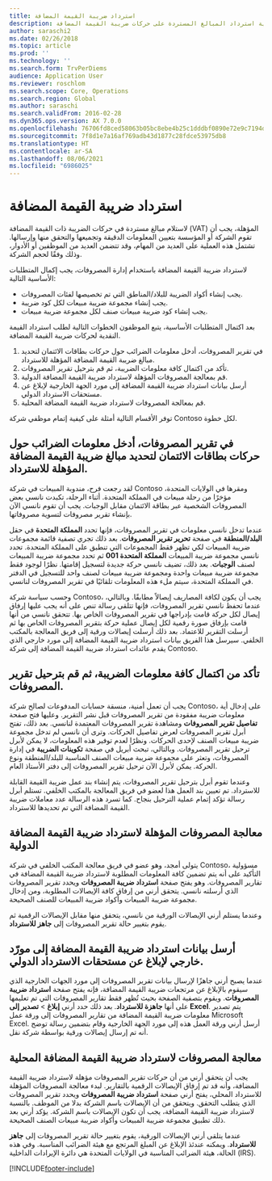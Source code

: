 ```yaml
---
title: استرداد ضريبة القيمة المضافة
description: يوضح هذا الموضوع كيفية استرداد المبالغ المستردة على حركات ضريبة القيمة المضافة (VAT).
author: saraschi2
ms.date: 02/26/2018
ms.topic: article
ms.prod: ''
ms.technology: ''
ms.search.form: TrvPerDiems
audience: Application User
ms.reviewer: roschlom
ms.search.scope: Core, Operations
ms.search.region: Global
ms.author: saraschi
ms.search.validFrom: 2016-02-28
ms.dyn365.ops.version: AX 7.0.0
ms.openlocfilehash: 76706fd8ced58063b05bc8ebe4b25c1dddbf0890e72e9c7194d17ff2937dc8ca
ms.sourcegitcommit: 7f8d1e7a16af769adb43d1877c28fdce53975db8
ms.translationtype: HT
ms.contentlocale: ar-SA
ms.lasthandoff: 08/06/2021
ms.locfileid: "6986025"
---
```

# <a name="vat-recovery"></a>استرداد ضريبة القيمة المضافة 

لاستلام مبالغ مستردة في حركات الضريبة ذات القيمة المضافة (VAT) المؤهلة، يجب أن تقوم الشركة أو المؤسسة بتعيين المعلومات الدقيقة وتجميعها والتحقق منها وإرسالها. تشتمل هذه العملية على العديد من المهام، وقد تتضمن العديد من الموظفين أو الأدوار، وذلك وفقًا لحجم الشركة.

لاسترداد ضريبة القيمة المضافة باستخدام إدارة المصروفات، يجب إكمال المتطلبات الأساسية التالية:

- يجب إنشاء أكواد الضريبة للبلاد/المناطق التي تم تخصيصها لفئات المصروفات.
- يجب إنشاء مجموعة ضريبة مبيعات لكل كود ضريبة.
- يجب إنشاء كود ضريبة مبيعات صنف لكل مجموعة ضريبة مبيعات.

بعد اكتمال المتطلبات الأساسية، يتبع الموظفون الخطوات التالية لطلب استرداد القيمة النقدية لحركات ضريبة القيمة المضافة.

1. في تقرير المصروفات، أدخل معلومات الضرائب حول حركات بطاقات الائتمان لتحديد مبالغ ضريبة القيمة المضافة المؤهلة للاسترداد.
2. تأكد من اكتمال كافة معلومات الضريبة، ثم قم بترحيل تقرير المصروفات.
3. قم بمعالجة المصروفات المؤهلة لاسترداد ضريبة القيمة المضافة الدولية.
4. أرسل بيانات استرداد ضريبة القيمة المضافة إلى مورد الجهة الخارجية لإبلاغ عن مستحقات الاسترداد الدولي.
5. قم بمعالجة المصروفات لاسترداد ضريبة القيمة المضافة المحلية.

توفر الأقسام التالية أمثلة على كيفية إتمام موظفي شركة Contoso لكل خطوة.

## <a name="on-an-expense-report-enter-tax-information-about-credit-card-transactions-to-identify-eligible-vat-refunds"></a>في تقرير المصروفات، أدخل معلومات الضرائب حول حركات بطاقات الائتمان لتحديد مبالغ ضريبة القيمة المضافة المؤهلة للاسترداد.

لقد رجعت فرح، مندوبة المبيعات في شركة Contoso ومقرها في الولايات المتحدة، مؤخرًا من رحلة مبيعات في المملكة المتحدة. أثناء الرحلة، تكبدت نانسي بعض المصروفات الشخصية عبر بطاقة الائتمان مقابل الوجبات. يجب أن تقوم نانسي الآن بإنشاء تقرير مصروفات لتسوية مصروفاتها.

عندما تدخل نانسي معلومات في تقرير المصروفات، فإنها تحدد **المملكة المتحدة** في حقل **البلد/المنطقة** في صفحة **تحرير تقرير المصروفات**. بعد ذلك تجري تصفية قائمة مجموعات ضريبة المبيعات لكي تظهر فقط المجموعات التي تنطبق على المملكة المتحدة. تحدد نانسي مجموعة ضريبة المبيعات **المملكة المتحدة 001** ثم تحدد مجموعة ضريبة المبيعات لصنف **الوجبات**. بعد ذلك، تضيف نانسي حركة جديدة لتسجيل إقامتها. نظرًا لوجود فقط مجموعة ضريبة مبيعات واحدة ومجموعة ضريبة مبيعات لصنف واحد للتسجيل في الدفتر في المملكة المتحدة، سيتم ملء هذه المعلومات تلقائيًا في تقرير المصروفات لنانسي.

وحسب سياسة شركة Contoso، يجب أن يكون لكافة المصاريف إيصالاً مطابقًا. وبالتالي، عندما تحفظ نانسي تقرير المصروفات، فإنها تتلقى رسالة تنص على أنه يجب عليها إرفاق إيصال لكل حركة قامت بإدراجها في تقرير المصروفات الخاص بها. تتحقق نانسي من أنها قامت بإرفاق صورة رقمية لكل إيصال عملية حركة بتقرير المصروفات الخاص بها ثم أرسلت التقرير للاعتماد. بعد ذلك أرسلت إيصالات ورقية إلى فريق المعالجة بالمكتب الخلفي. سيرسل هذا الفريق بيانات استرداد ضريبة القيمة المضافة إلى مورد خارجي الذي يقدم عائدات استرداد ضريبة القيمة المضافة إلى شركة Contoso.

## <a name="make-sure-that-all-tax-information-is-complete-and-then-post-the-expense-report"></a>تأكد من اكتمال كافة معلومات الضريبة، ثم قم بترحيل تقرير المصروفات.

يجب أن تعمل أمنية، منسقة حسابات المدفوعات لصالح شركة Contoso، على إدخال أية معلومات ضريبة مفقودة من تقرير المصروفات قبل نشر التقرير. وعليها فتح صفحة **تفاصيل تقرير المصروفات** ومشاهدة تقرير المصروفات المعتمدة لنانسي. بعد ذلك، تفتح أبرل تقرير المصروفات لعرض تفاصيل الحركات. وترى أن نانسي لم تدخل مجموعة ضريبة مبيعات الصنف لإحدى الحركات. ونظرًا لعدم توفير هذه المعلومات، لا يمكن لأبرل ترحيل تقرير المصروفات. وبالتالي، تبحث أبريل في صفحة **تكوينات الضريبة** في إدارة المصروفات، وتعثر على مجموعة ضريبة مبيعات الصنف المناسبة للبلد/المنطقة ونوع الحركة. يمكن لأبرل الآن ترحيل تقرير المصروفات إلى دفتر الأستاذ العام.

وعندما تقوم أبرل بترحيل تقرير المصروفات، يتم إنشاء بند عمل ضريبة القيمة القابلة للاسترداد. تم تعيين بند العمل هذا لعضو في فريق المعالجة بالمكتب الخلفي. تستلم أبرل رسالة تؤكد إتمام عملية الترحيل بنجاح. كما تسرد هذه الرسالة عدد معاملات ضريبة القيمة المضافة التي تم تحديدها للاسترداد.

## <a name="process-expenses-that-are-eligible-for-international-vat-recovery"></a>معالجة المصروفات المؤهلة لاسترداد ضريبة القيمة المضافة الدولية

يتولى أمجد، وهو عضو في فريق معالجة المكتب الخلفي في شركة Contoso، مسؤولية التأكيد على أنه يتم تضمين كافة المعلومات المطلوبة لاسترداد ضريبة القيمة المضافة في تقارير المصروفات. وهو يفتح صفحة **استرداد ضريبة المصروفات** ويحدد تقرير المصروفات الذي أرسلته نانسي. يتحقق أرني من إرفاق كافة الإيصالات المطلوبة، ومن إدخال مجموعة ضريبة المبيعات وأكواد ضريبة المبيعات للصنف الصحيحة.

وعندما يستلم أرني الإيصالات الورقية من نانسي، يتحقق منها مقابل الإيصالات الرقمية ثم يقوم بتغيير حالة تقرير المصروفات إلى **جاهز للاسترداد**.

## <a name="send-vat-recovery-data-to-the-third-party-vendor-to-file-international-recovery-returns"></a>أرسل بيانات استرداد ضريبة القيمة المضافة إلى مورّد خارجي لإبلاغ عن مستحقات الاسترداد الدولي.

عندما يصبح أرني جاهزًا لإرسال بيانات تقرير المصروفات إلى مورد الجهات الخارجية الذي سيقوم بالإبلاغ عن مرتجعات ضريبة القيمة المضافة، فإنه يفتح صفحة **استرداد ضريبة المصروفات**. ويقوم بتصفية الصفحة بحيث تُظهر فقط تقارير المصروفات التي تم تعليمها على أنها **جاهزة للاسترداد**. بعد ذلك حدد أرني **إبلاغ** &gt; **تصدير إلى Excel**. يتم تصدير معلومات ضريبة القيمة المضافة من تقارير المصروفات إلى ورقة عمل Microsoft Excel. أرسل أرني ورقة العمل هذه إلى مورد الجهة الخارجية وقام بتضمين رسالة توضح أنه تم إرسال إيصالات ورقية بواسطة شركة نقل.

## <a name="process-expenses-for-domestic-vat-recovery"></a>معالجة المصروفات لاسترداد ضريبة القيمة المضافة المحلية

يجب أن يتحقق أرني من أن حركات تقرير المصروفات مؤهلة لاسترداد ضريبة القيمة المضافة، وأنه قد تم إرفاق الإيصالات الرقمية بالتقارير. لبدء معالجة المصروفات المؤهلة للاسترداد المحلي، يفتح أرني صفحة **استرداد ضريبة المصروفات** ويحدد تقرير المصروفات الذي يتطلب التحقق. ويتحقق من أن الإيصالات باسم الشركة بدلا من الموظف. بالنسبة لاسترداد ضريبة القيمة المضافة، يجب أن تكون الإيصالات باسم الشركة. يؤكد أرني بعد ذلك تطبيق مجموعة ضريبة المبيعات وأكواد ضريبة مبيعات الصنف الصحيحة.

عندما يتلقى أرني الإيصالات الورقية، يقوم بتغيير حالة تقرير المصروفات إلى **جاهز للاسترداد**. ويمكنه عندئذ الإبلاغ عن المبلغ المرتجع مع هيئة الضرائب المناسبة. وفي هذه الحالة، هيئة الضرائب المناسبة في الولايات المتحدة هي دائرة الإيرادات الداخلية (IRS).


[!INCLUDE[footer-include](../includes/footer-banner.md)]